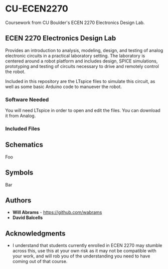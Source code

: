 # CU-ECEN2270
Coursework from CU Boulder's ECEN 2270 Electronics Design Lab.

## ECEN 2270 Electronics Design Lab

Provides an introduction to analysis, modeling, design, and testing of analog electronic circuits in a practical laboratory setting. The laboratory is centered around a robot platform and includes design, SPICE simulations, prototyping and testing of circuits necessary to drive and remotely control the robot.

Included in this repository are the LTspice files to simulate this circuit, as well as some basic Arduino code to manuever the robot.

### Software Needed

You will need LTspice in order to open and edit the files.
You can download it from Analog.

### Included Files

## Schematics
Foo

## Symbols
Bar

## Authors

* **Will Abrams** - https://github.com/wabrams
* **David Balcells**

## Acknowledgments

* I understand that students currently enrolled in ECEN 2270 may stumble across this, use this at your own risk as it may not be compatible with your work, and will rob you of the understanding you need to have coming out of that course.
